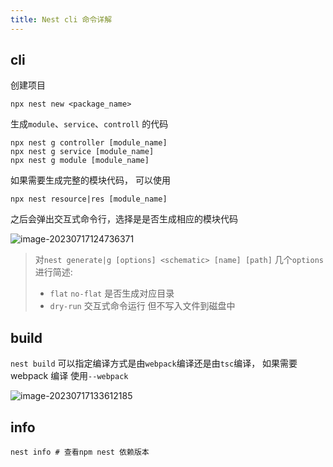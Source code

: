 ```yaml
---
title: Nest cli 命令详解
---
```


## cli

创建项目

```shell
npx nest new <package_name>
```

生成`module`、`service`、`controll` 的代码

```shell
npx nest g controller [module_name]
npx nest g service [module_name]
npx nest g module [module_name]
```

如果需要生成完整的模块代码， 可以使用

```shell
npx nest resource|res [module_name]
```

之后会弹出交互式命令行，选择是是否生成相应的模块代码

![image-20230717124736371](http://114.55.225.186:30002/oss/file/WPJTOOANlAvXos4EJeb0m/2023-07-17/image-20230717124736371.png)

> 对`nest generate|g [options] <schematic> [name] [path]` 几个`options` 进行简述:
>
> - `flat` `no-flat` 是否生成对应目录
> - `dry-run` 交互式命令运行 但不写入文件到磁盘中

## build

`nest build` 可以指定编译方式是由`webpack`编译还是由`tsc`编译， 如果需要 webpack 编译 使用`--webpack`

![image-20230717133612185](http://114.55.225.186:30002/oss/file/WPJTOOANlAvXos4EJeb0m/2023-07-17/image-20230717133612185.png)

## info

```shell
nest info # 查看npm nest 依赖版本
```
